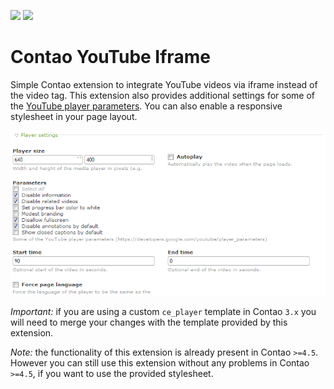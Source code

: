 [![](https://img.shields.io/packagist/v/fritzmg/contao-youtube-iframe.svg)](https://packagist.org/packages/fritzmg/contao-youtube-iframe)
[![](https://img.shields.io/packagist/dt/fritzmg/contao-youtube-iframe.svg)](https://packagist.org/packages/fritzmg/contao-youtube-iframe)

Contao YouTube Iframe
=====================

Simple Contao extension to integrate YouTube videos via iframe instead of the video tag. This extension also provides additional settings for some of the [YouTube player parameters](https://developers.google.com/youtube/player_parameters). You can also enable a responsive stylesheet in your page layout.

![YouTube settings](https://raw.githubusercontent.com/fritzmg/contao-youtube-iframe/master/screenshot.png)

_Important:_ if you are using a custom `ce_player` template in Contao `3.x` you will need to merge your changes with the template provided by this extension.

_Note:_ the functionality of this extension is already present in Contao `>=4.5`. However you can still use this extension without any problems in Contao `>=4.5`, if you want to use the provided stylesheet.
